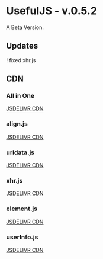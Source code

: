 # UsefulJS - v.0.5.2
A Beta Version.
## Updates
! fixed xhr.js

## CDN
### All in One
[JSDELIVR CDN](
https://cdn.jsdelivr.net/combine/gh/Merret/UsefulJS@0.5/js/align.min.js,gh/Merret/UsefulJS@0.5/js/element.min.js,gh/Merret/UsefulJS@0.5.2/js/xhr.min.js,gh/Merret/UsefulJS@0.5/js/urldata.min.js,gh/Merret/UsefulJS@0.5.1/js/userInfo.min.js)
### align.js
[JSDELIVR CDN](https://cdn.jsdelivr.net/gh/Merret/UsefulJS@0.5/js/align.min.js)
### urldata.js
[JSDELIVR CDN](https://cdn.jsdelivr.net/gh/Merret/UsefulJS@0.5/js/urldata.min.js)
### xhr.js
[JSDELIVR CDN](https://cdn.jsdelivr.net/gh/Merret/UsefulJS@0.5.2/js/xhr.min.js)
### element.js
[JSDELIVR CDN](https://cdn.jsdelivr.net/gh/Merret/UsefulJS@0.5/js/element.min.js)
### userInfo.js
[JSDELIVR CDN](https://cdn.jsdelivr.net/gh/Merret/UsefulJS@0.5.1/js/userInfo.min.js)
